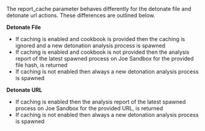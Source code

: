 The report_cache parameter behaves differently for the detonate file and detonate url actions. These
differences are outlined below.

**Detonate File**

- If caching is enabled and cookbook is provided then the caching is ignored and a new detonation
  analysis process is spawned
- If caching is enabled and cookbook is not provided then the analysis report of the latest
  spawned process on Joe Sandbox for the provided file hash, is returned
- If caching is not enabled then always a new detonation analysis process is spawned

**Detonate URL**

- If caching is enabled then the analysis report of the latest spawned process on Joe Sandbox for
  the provided URL, is returned
- If caching is not enabled then always a new detonation analysis process is spawned
